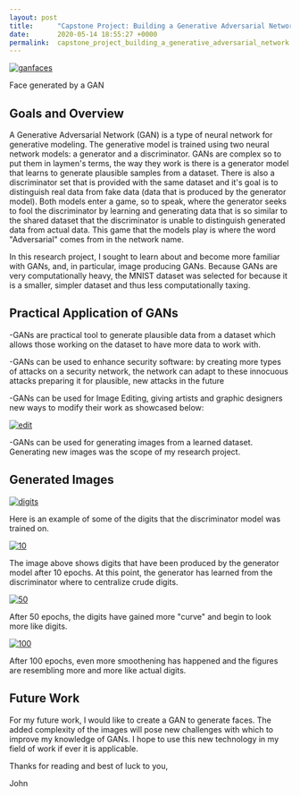 ```yaml
---
layout: post
title:      "Capstone Project: Building a Generative Adversarial Network"
date:       2020-05-14 18:55:27 +0000
permalink:  capstone_project_building_a_generative_adversarial_network
---
```



<a href="https://ibb.co/mS9H65n"><img src="https://i.ibb.co/b7srz54/ganfaces.jpg" alt="ganfaces" border="0"></a>

Face generated by a GAN
## Goals and Overview

A Generative Adversarial Network (GAN) is a type of neural network for generative modeling. The generative model is trained using two neural network models: a generator and a discriminator. GANs are complex so to put them in laymen's terms, the way they work is there is a generator model that learns to generate plausible samples from a dataset. There is also a discriminator set that is provided with the same dataset and it's goal is to distinguish real data from fake data (data that is produced by the generator model). Both models enter a game, so to speak, where the generator seeks to fool the discriminator by learning and generating data that is so similar to the shared dataset that the discriminator is unable to distinguish generated data from actual data. This game that the models play is where the word "Adversarial" comes from in the network name.

In this research project, I sought to learn about and become more familiar with GANs, and, in particular, image producing GANs. Because GANs are very computationally heavy, the MNIST dataset was selected for because it is a smaller, simpler dataset and thus less computationally taxing.

## Practical Application of GANs

-GANs are practical tool to generate plausible data from a dataset which allows those working on the dataset to have more data to work with.

-GANs can be used to enhance security software: by creating more types of attacks on a security network, the network can adapt to these innocuous attacks preparing it for plausible, new attacks in the future

-GANs can be used for Image Editing, giving artists and graphic designers new ways to modify their work as showcased below:

 <a href="https://ibb.co/cQYRGvR"><img src="https://i.ibb.co/cQYRGvR/edit.png" alt="edit" border="0"></a>

-GANs can be used for generating images from a learned dataset. Generating new images was the scope of my research project.

## Generated Images

 <a href="https://ibb.co/cD8XtzZ"><img src="https://i.ibb.co/cD8XtzZ/digits.jpg" alt="digits" border="0"></a>

Here is an example of some of the digits that the discriminator model was trained on.

<a href="https://ibb.co/Y2fG9q7"><img src="https://i.ibb.co/Y2fG9q7/10.png" alt="10" border="0"></a>

The image above shows digits that have been produced by the generator model after 10 epochs. At this point, the generator has learned from the discriminator where to centralize crude digits.

 <a href="https://ibb.co/p4nyLRh"><img src="https://i.ibb.co/p4nyLRh/50.png" alt="50" border="0"></a>

After 50 epochs, the digits have gained more "curve" and begin to look more like digits.

 <a href="https://ibb.co/61bPfVZ"><img src="https://i.ibb.co/61bPfVZ/100.png" alt="100" border="0"></a>

After 100 epochs, even more smoothening has happened and the figures are resembling more and more like actual digits.

## Future Work

For my future work, I would like to create a GAN to generate faces. The added complexity of the images will pose new challenges with which to improve my knowledge of GANs. I hope to use this new technology in my field of work if ever it is applicable.

Thanks for reading and best of luck to you,

John
